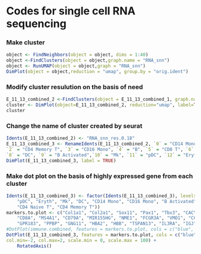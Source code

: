 # Codes for single cell RNA sequencing
<h3>Make cluster</h3>

```r
object <- FindNeighbors(object = object, dims = 1:40)
object <-FindClusters(object = object,graph.name = "RNA_snn")
object <- RunUMAP(object = object,graph = "RNA_snn")
DimPlot(object = object,reduction = "umap", group.by = "orig.ident")
```
<h3>Modify cluster resulution on the basis of need</h3>

```r
E_11_13_combined_2 <-FindClusters(object = E_11_13_combined_1, graph.name = "RNA_snn", resolution = 0.18)
cluster <- DimPlot(object=E_11_13_combined_2, reduction="umap", label=TRUE)
cluster
```

<h3>Change the name of cluster created by seurat</h3>

``` r
Idents(E_11_13_combined_2) <- "RNA_snn_res.0.18"
E_11_13_combined_3 <- RenameIdents(E_11_13_combined_2, `0` = "CD14 Mono", `1` = "CD4 Naive T",
`2` = "CD4 Memory T", `3` = "CD16 Mono", `4` = "B", `5` = "CD8 T", `6` = "NK", `7` = "T activated",
`8` = "DC", `9` = "B Activated",`10` = "Mk", `11` = "pDC", `12` = "Eryth", `13` = "Mono/Mk Doublets")
DimPlot(E_11_13_combined_3, label = TRUE)
``` 
<h3>Make dot plot on the basis of highly expressed gene from each cluster</h3>

```r
Idents(E_11_13_combined_3) <- factor(Idents(E_11_13_combined_3), levels = c("Mono/Mk Doublets",
    "pDC", "Eryth", "Mk", "DC", "CD14 Mono", "CD16 Mono", "B Activated", "B", "CD8 T", "NK", "T activated",
    "CD4 Naive T", "CD4 Memory T"))
markers.to.plot <- c("Col1a1", "Col2a1", "Sox11", "Pax1", "Tbx3", "CACYBP", "GNLY", "NKG7", "CCL5",
    "CD8A", "MS4A1", "CD79A", "MIR155HG", "NME1", "FCGR3A", "VMO1", "CCL2", "S100A9", "HLA-DQA1",
    "GPR183", "PPBP", "GNG11", "HBA2", "HBB", "TSPAN13", "IL3RA", "IGJ", "PRSS57")
#DotPlot(immune.combined, features = markers.to.plot, cols = c("blue", "red"), dot.scale = 8, split.by = "stim") +
DotPlot(E_11_13_combined_3, features = markers.to.plot, cols = c("blue", "red"), dot.scale = 8,
col.min=-2, col.max=2, scale.min = 0, scale.max = 100) +
    RotatedAxis()
```
